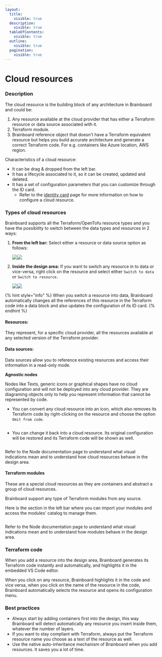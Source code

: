 ```yaml
---
layout:
  title:
    visible: true
  description:
    visible: true
  tableOfContents:
    visible: true
  outline:
    visible: true
  pagination:
    visible: true
---
```


# Cloud resources

### Description

The cloud resource is the building block of any architecture in Brainboard and could be:

1. Any resource available at the cloud provider that has either a Terraform resource or data source associated with it.
2. Terraform module.
3. Brainboard reference object that doesn't have a Terraform equivalent resource but helps you build accurate architecture and generate a correct Terraform code. For e.g. containers like Azure location, AWS region.

Characteristics of a cloud resource:

* It can be drag & dropped from the left bar.
* It has a lifecycle associated to it, so it can be created, updated and deleted.
* It has a set of configuration parameters that you can customize through the ID card.
  * Refer to the [identity card](../../cloud-architectures/id-card.md) page for more information on how to configure a cloud resource.

### Types of cloud resources

Brainboard supports all the Terraform/OpenTofu resource types and you have the possibility to switch between the data types and resources in 2 ways:

1.  **From the left bar:** Select either a resource or data source option as follows:

    ![](../../.gitbook/assets/leftbar-resource-option.png)![](../../.gitbook/assets/leftbar-data-resource-option.png)
2.  **Inside the design area:** If you want to switch any resource in to data or vice-versa, right click on the resource and select either `Switch to data` or `Switch to resource.`

    ![](../../.gitbook/assets/node-context-menu-switch-to-resource.png)![](../../.gitbook/assets/node-context-menu-switch-to-data.png)

{% hint style="info" %}
When you switch a resource into data, Brainboard automatically changes all the references of this resource in the Terraform code into a data block and also updates the configuration of its ID card.
{% endhint %}

#### Resources:

They represent, for a specific cloud provider, all the resources available at any selected version of the Terraform provider.

#### Data sources:

Data sources allow you to reference existing resources and access their information in a read-only mode.

**Agnostic nodes**

Nodes like Texts, generic icons or graphical shapes have no cloud configuration and will not be deployed into any cloud provider. They are diagraming objects only to help you represent information that cannot be represented by code.

* You can convert any cloud resource into an icon, which also removes its Terraform code by right-clicking on the resource and choose the option `Omit from code`.

<figure><img src="../../.gitbook/assets/node-context-menu-omit-from-code.png" alt=""><figcaption></figcaption></figure>

* You can change it back into a cloud resource. Its original configuration will be restored and its Terraform code will be shown as well.

<figure><img src="../../.gitbook/assets/node-context-menu-add-to-code.png" alt=""><figcaption></figcaption></figure>

Refer to the Node documentation page to understand what visual indications mean and to understand how cloud resources behave in the design area.

#### Terraform modules

These are a special cloud resources as they are containers and abstract a group of cloud resources.

Brainboard support any type of Terraform modules from any source.

Here is the section in the left bar where you can import your modules and access the modules' catalog to manage them.

<figure><img src="../../.gitbook/assets/leftbar-modules-section.png" alt=""><figcaption></figcaption></figure>









Refer to the Node documentation page to understand what visual indications mean and to understand how modules behave in the design area.

### Terraform code

When you add a resource into the design area, Brainboard generates its Terraform code instantly and automatically, and highlights it in the embedded VS Code editor.

When you click on any resource, Brainboard highlights it in the code and vice versa, when you click on the name of the resource in the code, Brainboard automatically selects the resource and opens its configuration menu.

### Best practices

* Always start by adding containers first into the design, this way Brainboard will detect automatically any resource you insert inside them, whatever the number of layers.
* If you want to stay compliant with Terraform, always put the Terraform resource name you choose as a text of the resource as well.
* Use the native auto-inheritance mechanism of Brainboard when you add resources. It saves you a lot of time.
